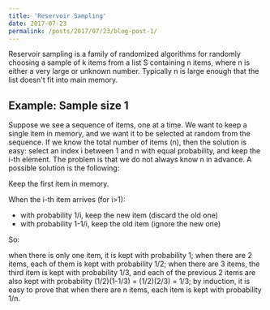 ```yaml
---
title: 'Reservoir Sampling'
date: 2017-07-23
permalink: /posts/2017/07/23/blog-post-1/
---
```


Reservoir sampling is a family of randomized algorithms for randomly choosing a sample of k items from a list S containing n items, where n is either a very large or unknown number. Typically n is large enough that the list doesn't fit into main memory.

Example: Sample size 1
------

Suppose we see a sequence of items, one at a time. We want to keep a single item in memory, and we want it to be selected at random from the sequence. If we know the total number of items (n), then the solution is easy: select an index i between 1 and n with equal probability, and keep the i-th element. The problem is that we do not always know n in advance. A possible solution is the following:

Keep the first item in memory.

When the i-th item arrives (for i>1):
 * with probability 1/i, keep the new item (discard the old one)
* with probability 1-1/i, keep the old item (ignore the new one)

So:

when there is only one item, it is kept with probability 1;
when there are 2 items, each of them is kept with probability 1/2;
when there are 3 items, the third item is kept with probability 1/3, and each of the previous 2 items are also kept with probability (1/2)(1-1/3) = (1/2)(2/3) = 1/3;
by induction, it is easy to prove that when there are n items, each item is kept with probability 1/n.
